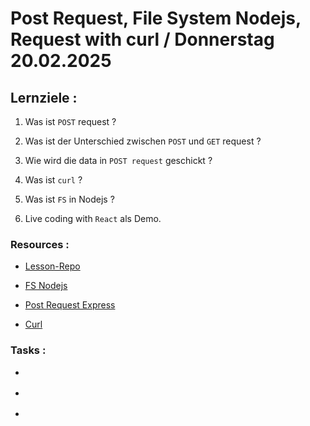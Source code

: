 # Post Request, File System Nodejs, Request with curl / Donnerstag 20.02.2025

## Lernziele :

1. Was ist `POST` request ?

2. Was ist der Unterschied zwischen `POST` und `GET` request ?

3. Wie wird die data in `POST request` geschickt ?

4. Was ist `curl` ?

5. Was ist `FS` in Nodejs ?

6. Live coding with `React` als Demo.

### Resources :

- [Lesson-Repo]()

- [FS Nodejs](https://nodejs.org/api/fs.html)

- [Post Request Express](https://masteringjs.io/tutorials/express/post)

- [Curl](https://curl.se/)

### Tasks :

- []()

- []()

- []()
